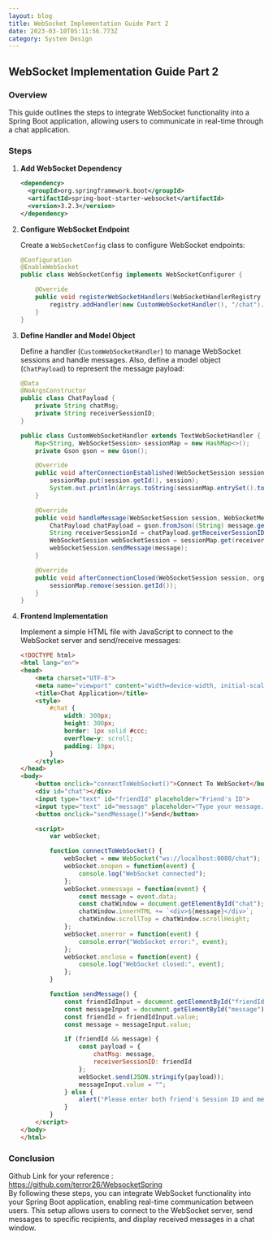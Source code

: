 ```yaml
---
layout: blog
title: WebSocket Implementation Guide Part 2
date: 2023-03-10T05:11:56.773Z
category: System Design
---
```


## WebSocket Implementation Guide Part 2

### Overview

This guide outlines the steps to integrate WebSocket functionality into a Spring Boot application, allowing users to communicate in real-time through a chat application.

### Steps

1. **Add WebSocket Dependency**

    ```xml
    <dependency>
      <groupId>org.springframework.boot</groupId>
      <artifactId>spring-boot-starter-websocket</artifactId>
      <version>3.2.3</version>
    </dependency>
    ```

2. **Configure WebSocket Endpoint**

    Create a `WebSocketConfig` class to configure WebSocket endpoints:

    ```java
    @Configuration
    @EnableWebSocket
    public class WebSocketConfig implements WebSocketConfigurer {

        @Override
        public void registerWebSocketHandlers(WebSocketHandlerRegistry registry) {
            registry.addHandler(new CustomWebSocketHandler(), "/chat").setAllowedOrigins("*");
        }
    }
    ```

3. **Define Handler and Model Object**

    Define a handler (`CustomWebSocketHandler`) to manage WebSocket sessions and handle messages. Also, define a model object (`ChatPayload`) to represent the message payload:

    ```java
    @Data
    @NoArgsConstructor
    public class ChatPayload {
        private String chatMsg;
        private String receiverSessionID;
    }

    public class CustomWebSocketHandler extends TextWebSocketHandler {
        Map<String, WebSocketSession> sessionMap = new HashMap<>();
        private Gson gson = new Gson();

        @Override
        public void afterConnectionEstablished(WebSocketSession session) {
            sessionMap.put(session.getId(), session);
            System.out.println(Arrays.toString(sessionMap.entrySet().toArray()));
        }

        @Override
        public void handleMessage(WebSocketSession session, WebSocketMessage<?> message) throws Exception {
            ChatPayload chatPayload = gson.fromJson((String) message.getPayload(), ChatPayload.class);
            String receiverSessionId = chatPayload.getReceiverSessionID();
            WebSocketSession webSocketSession = sessionMap.get(receiverSessionId);
            webSocketSession.sendMessage(message);
        }

        @Override
        public void afterConnectionClosed(WebSocketSession session, org.springframework.web.socket.CloseStatus status) throws Exception {
            sessionMap.remove(session.getId());
        }
    }
    ```

4. **Frontend Implementation**

    Implement a simple HTML file with JavaScript to connect to the WebSocket server and send/receive messages:

    ```html
    <!DOCTYPE html>
    <html lang="en">
    <head>
        <meta charset="UTF-8">
        <meta name="viewport" content="width=device-width, initial-scale=1.0">
        <title>Chat Application</title>
        <style>
            #chat {
                width: 300px;
                height: 300px;
                border: 1px solid #ccc;
                overflow-y: scroll;
                padding: 10px;
            }
        </style>
    </head>
    <body>
        <button onclick="connectToWebSocket()">Connect To WebSocket</button>
        <div id="chat"></div>
        <input type="text" id="friendId" placeholder="Friend's ID">
        <input type="text" id="message" placeholder="Type your message...">
        <button onclick="sendMessage()">Send</button>

        <script>
            var webSocket;

            function connectToWebSocket() {
                webSocket = new WebSocket("ws://localhost:8080/chat");
                webSocket.onopen = function(event) {
                    console.log("WebSocket connected");
                };
                webSocket.onmessage = function(event) {
                    const message = event.data;
                    const chatWindow = document.getElementById("chat");
                    chatWindow.innerHTML += `<div>${message}</div>`;
                    chatWindow.scrollTop = chatWindow.scrollHeight;
                };
                webSocket.onerror = function(event) {
                    console.error("WebSocket error:", event);
                };
                webSocket.onclose = function(event) {
                    console.log("WebSocket closed:", event);
                };
            }

            function sendMessage() {
                const friendIdInput = document.getElementById("friendId");
                const messageInput = document.getElementById("message");
                const friendId = friendIdInput.value;
                const message = messageInput.value;

                if (friendId && message) {
                    const payload = {
                        chatMsg: message,
                        receiverSessionID: friendId
                    };
                    webSocket.send(JSON.stringify(payload));
                    messageInput.value = "";
                } else {
                    alert("Please enter both friend's Session ID and message.");
                }
            }
        </script>
    </body>
    </html>
    ```

### Conclusion
Github Link for your reference : https://github.com/terror26/WebsocketSpring  
By following these steps, you can integrate WebSocket functionality into your Spring Boot application, enabling real-time communication between users. This setup allows users to connect to the WebSocket server, send messages to specific recipients, and display received messages in a chat window.
